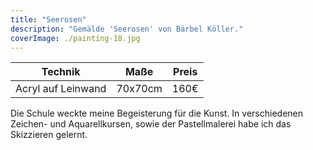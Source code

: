 ```yaml
---
title: "Seerosen"
description: "Gemälde 'Seerosen' von Bärbel Köller."
coverImage: ./painting-18.jpg
---
```


| Technik            | Maße    | Preis |
|--------------------|---------|-------|
| Acryl auf Leinwand | 70x70cm | 160€  |


Die Schule weckte meine Begeisterung für die Kunst. In verschiedenen Zeichen- und Aquarellkursen, sowie der Pastellmalerei habe ich das Skizzieren gelernt.